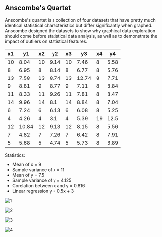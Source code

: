## Anscombe's Quartet

Anscombe's quartet is a collection of four datasets that have pretty much identical statistical characteristics but differ significantly when graphed.
Anscombe designed the datasets to show why graphical data exploration should come before statistical data analysis, as well as to demonstrate the impact of outliers on statistical features. 


| x1 | y1 | x2 | y2 | x3 | y3 | x4 | y4 |
| -- |--- |--- | -- | -- | -- | -- |--- |
| 10 | 8.04 | 10 | 9.14 | 10 | 7.46 | 8 | 6.58 |
| 8 | 6.95 | 8 | 8.14 | 8 | 6.77 | 8 | 5.76 |
| 13 | 7.58 | 13 | 8.74 | 13 | 12.74 | 8 | 7.71 |
| 9 | 8.81 | 9 | 8.77 | 9 | 7.11 | 8 | 8.84 |
| 11 | 8.33 | 11 | 9.26 | 11 | 7.81 | 8 | 8.47 |
| 14 | 9.96 | 14 | 8.1 | 14 | 8.84 | 8 | 7.04 |
| 6 | 7.24 | 6 | 6.13 | 6 | 6.08 | 8 | 5.25 |
| 4 | 4.26 | 4 | 3.1 | 4 | 5.39 | 19 | 12.5 |
| 12 | 10.84 | 12 | 9.13 | 12 | 8.15 | 8 | 5.56 |
| 7 | 4.82 | 7 | 7.26 | 7 | 6.42 | 8 | 7.91 |
| 5 | 5.68 | 5 | 4.74 | 5 | 5.73 | 8 | 6.89 |

Statistics:

* Mean of x = 9
* Sample variance of x = 11
* Mean of y = 7.5
* Sample variance of y = 4.125
* Corelation between x and y = 0.816
* Linear regression y = 0.5x + 3
 
![1](https://user-images.githubusercontent.com/37275728/187880169-d0bce3a8-46d6-4709-8205-2d2b1403309e.PNG)

![2](https://user-images.githubusercontent.com/37275728/187880179-fbbb5c3e-7d94-46d1-9b67-698b2b8e3591.PNG)

![3](https://user-images.githubusercontent.com/37275728/187880188-8c8f0dc1-3581-40ad-8122-0d68f9560397.PNG)

![4](https://user-images.githubusercontent.com/37275728/187880199-e42eabd1-2365-4765-be52-cf90233b2c2f.PNG)
